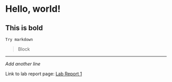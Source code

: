 # Hello, world!

**This is bold**
---
`Try markdown`
>Block
---
*Add another line*

Link to lab report page:
[Lab Report 1](https://jic035.github.io/cse15l-lab-reports/lab-report-1-week-0.html)

